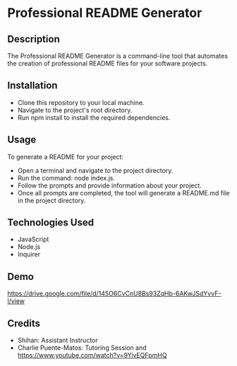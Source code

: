 # Professional README Generator

## Description
The Professional README Generator is a command-line tool that automates 
the creation of professional README files for your software projects.

## Installation
- Clone this repository to your local machine.
- Navigate to the project's root directory.
- Run npm install to install the required dependencies.
## Usage
To generate a README for your project:

- Open a terminal and navigate to the project directory.
- Run the command: node index.js.
- Follow the prompts and provide information about your project.
- Once all prompts are completed, the tool will generate a README.md file in the project directory.

## Technologies Used

- JavaScript
- Node.js
- Inquirer

## Demo
https://drive.google.com/file/d/145O6CvCnU8Bs93ZqHb-6AKwJSdYvvF-l/view

## Credits

- Shihan: Assistant Instructor 
- Charlie Puente-Matos: Tutoring Session and https://www.youtube.com/watch?v=9YivEQFpmHQ


